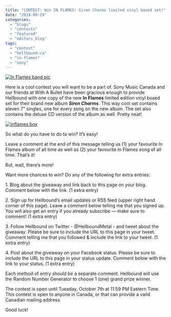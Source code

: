 ```yaml
---
title: "CONTEST: Win IN FLAMES: Siren Charms limited vinyl boxed set!"
date: "2014-09-29"
categories: 
  - "blogs"
  - "contests"
  - "featured"
  - "editors_blog"
tags: 
  - "contest"
  - "hellbound-ca"
  - "in-flames"
  - "sony"
---
```


[![In Flames band pic](https://hellbound.ca/wp-content/uploads/2014/09/In-Flames-band-pic-300x168.jpg)](https://hellbound.ca/wp-content/uploads/2014/09/In-Flames-band-pic.jpg)

Here is a cool contest you will want to be a part of. Sony Music Canada and our friends at With A Bullet have been gracious enough to provide Hellbound with one copy of the new **In Flames** limited edition vinyl boxed set for their brand new album _**Siren Charms**_. This way cool set contains eleven 7" singles, one for every song on the new album. The set also contains the deluxe CD version of the album as well. Pretty neat!

[![inflames box](https://hellbound.ca/wp-content/uploads/2014/09/inflames-box.png)](https://hellbound.ca/wp-content/uploads/2014/09/inflames-box.png)

So what do you have to do to win? It’s easy!

Leave a comment at the end of this message telling us (1) your favourite In Flames album of all time as well as (2) your favourite In Flames song of all time. That’s it!

But, wait, there’s more!

Want more chances to win? Do any of the following for extra entries:

1\. Blog about the giveaway and link back to this page on your blog. Comment below with the link. (1 extra entry)

2\. Sign up for Hellbound’s email updates or RSS feed (upper right hand corner of this page). Leave a comment below telling me that you signed up. You will also get an entry if you already subscribe — make sure to comment! (1 extra entry)

3\. Follow Hellbound on Twitter - @HellboundMetal - and tweet about the giveaway. Please be sure to include the URL to this page in your tweet. Comment telling me that you followed & include the link to your tweet. (1 extra entry)

4\. Post about the giveaway on your Facebook status. Please be sure to include the URL to this page in your status update. Comment below with the link to your status. (1 extra entry)

Each method of entry should be a separate comment. Hellbound will use the Random Number Generator to choose 1 (one) grand prize winner.

The contest is open until Tuesday, October 7th at 11:59 PM Eastern Time. This contest is open to anyone in Canada, or that can provide a vaild Canadian mailing address

Good luck!

